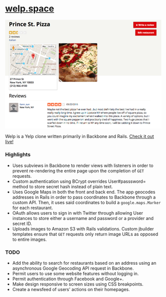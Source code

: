 # [welp.space](welp.space)

![screenshot](public/screenshot.png)


Welp is a Yelp clone written primarily in Backbone and Rails. [Check it out live!](welp.space)

### Highlights

* Uses subviews in Backbone to render views with listeners in order to prevent re-rendering the entire page upon the completion of `GET` requests.
* Custom authentication using BCrypt overrides User#passsword= method to store secret hash instead of plain text.
* Uses Google Maps in both the front and back end. The app geocodes addresses in Rails in order to pass coordinates to Backbone through a custom API. Then, it uses said coordinates to build a `google.maps.Marker` for each restaurant.
* OAuth allows users to sign in with Twitter through allowing User instances to store either a username and password  or a provider and secret ID.
* Uploads images to Amazon S3 with Rails validations. Custom jbuilder templates ensure that `GET` requests only return image URLs as opposed to entire images.

### TODO
* Add the ability to search for restaurants based on an address using an asynchronous Google Geocoding API request in Backbone.
* Permit users to use some website features without logging in.
* Permit authentication through Facebook and Google+.
* Make design responsive to screen sizes using CSS breakpoints.
* Create a newsfeed of users' actions on their homepages.
